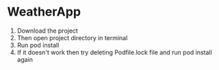 # WeatherApp
1. Download the project
2. Then open project directory in terminal
3. Run pod install
4. If it doesn't work then try deleting Podfile.lock file and run pod install again
